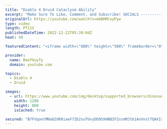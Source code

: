 ```yaml
---
title: "Diablo 4 Druid Cataclysm Ability"
excerpt: "Make Sure To Like, Comment, and Subscribe! SOCIALS ---------------------------------------------- Join Our ..."
originalUrl: https://youtube.com/watch?v=mbBHMCoyPyw
type: video
length: PT11S
publishedDateTime: 2022-12-22T05:39:04Z
heat: 50

featuredContent: "<iframe width=\"800\" height=\"500\" frameborder=\"0\" src=\"https://www.youtube.com/embed/mbBHMCoyPyw\" allow=\"accelerometer; autoplay; encrypted-media; gyroscope; picture-in-picture\" allowfullscreen></iframe>"

provider:
  name: BeefGuyTy
  domain: youtube.com

topics:
  - Diablo 4
  - Druid

images:
  - url: https://www.youtube.com/img/desktop/supported_browsers/dinosaur.png
    width: 1200
    height: 800
    isCached: true

secured: "B7FVqoetMNaOZdKRiaeF7Zb2suTUvyDD95XHBBIFZvzmMJtb1AvVnslfQAXIs58T5bkVjqx1LuqsiBl9aHj+FQuxsrpiPUbbitDayp9DbF9wtCiPV+lDnAH4BO2OikLCLYtPiVLL1aTMQ1mVRc/Ct7SsaCppbBcWtVJIZ8q1dmEps7Rrxr9ChsJ0jIfz5v11xSzRXaOjyaM+wj09s/0urfkZ4cjaUuBMXYf0NtQywDKY+eeUwa8M3tTR/g4zBlbmwddYixPbafceFcglmIWAsm0QC5/g5hTBNGwxLfc3HIsU73VVVl82zqWu9fG9huNUOmELTEzhZH7DAaCrJtJ0QeTJKV+hDv/FXeHKYVtemmVQKAE0/o/RCjDlcz8WSORAwktJ7+Xne+I+/ZJxhRG+Y2k0EdTFn7pNLZwngVqsSEI=;DZ85Vtmm0R0GX40S1XvCGQ=="
---
```



